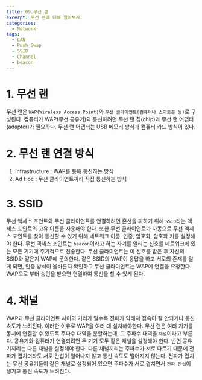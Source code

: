 ```yaml
---
title: 09.무선 랜
excerpt: 무선 랜에 대해 알아보자.
categories:
  - Network
tags:
  - LAN
  - Push_Swap
  - SSID
  - Channel
  - beacon
---
```


# 1. 무선 랜

무선 랜은 `WAP(Wireless Access Point)`와 `무선 클라이언트(컴퓨터나 스마트폰 등)`로 구성된다.
컴퓨터가 WAP(무선 공유기)와 통신하려면 무선 랜 칩(chip)과 무선 랜 어댑터(adapter)가 필요하다.
무선 랜 어댑터는 USB 메모리 방식과 컴퓨터 카드 방식이 있다.


# 2. 무선 랜 연결 방식

1. infrastructure : WAP를 통해 통신하는 방식
2. Ad Hoc : 무선 클라이언트끼리 직접 통신하는 방식


# 3. SSID

무선 액세스 포인트와 무선 클라이언트를 연결하려면 혼선을 피하기 위해 `SSID`라는 액세스 포인트의 고유 이름을 사용해야 한다. 또한 무선 클라이언트가 자동으로 무선 액세스 포인트를 찾아 통신할 수 있기 위해 네트워크 이름, 인증, 암호화, 암호화 키를 설정해야 한다.
무선 액세스 포인트는 `beacon`이라고 하는 자기를 알리는 신호를 네트워크에 있는 모든 기기에 주기적으로 전송한다. 무선 클라이언트는 이 신호를 받은 후 자신의 SSID와 같은지 WAP에 문의한다. 같은 SSID의 WAP이 응답을 하고 서로의 존재를 알게 되면, 인증 방식이 올바른지 확인하고 무선 클라이언트는 WAP에 연결을 요청한다. WAP으로 부터 승인을 받으면 연결하여 통신을 할 수 있게 된다.


# 4. 채널

WAP과 무선 클라이언트 사이의 거리가 멀수록 전파가 약해져 접속이 잘 안되거나 통신 속도가 느려진다. 이러한 이유로 WAP을 여러 대 설치해야한다. 무선 랜은 여러 기기를 동시에 연결할 수 있도록 주파수 대역을 분할하는데, 그 주파수 대역을 `채널`이라고 부른다. 공유기와 컴퓨터가 연결되려면 두 기기 모두 같은 채널을 설정해야 한다. 반면 공유기끼리는 다른 채널을 설정해야 한다. 다른 채널끼리는 주파수가 서로 다르기 때문에 전파가 겹치더라도 서로 간섭이 일어나지 않고 통신 속도도 떨어지지 않는다.
전파가 겹치는 무선 공유기들이 같은 채널로 설정되어 있으면 주파수가 서로 겹치면서 `전파 간섭`이 생기고 통신 속도가 느려진다.
